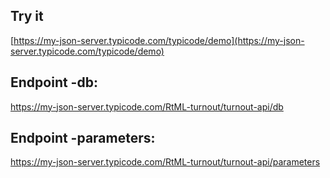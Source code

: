## Try it

[https://my-json-server.typicode.com/typicode/demo](https://my-json-server.typicode.com/typicode/demo)

## Endpoint -db:
https://my-json-server.typicode.com/RtML-turnout/turnout-api/db

## Endpoint -parameters:
https://my-json-server.typicode.com/RtML-turnout/turnout-api/parameters


